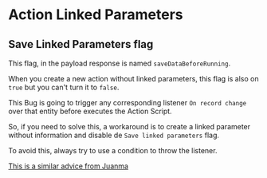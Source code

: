 # Action Linked Parameters

## Save Linked Parameters flag

This flag, in the payload response is named `saveDataBeforeRunning`.

When you create a new action without linked parameters, this flag is also on `true` but you can't turn it to `false`.

This Bug is going to trigger any corresponding listener `On record change` over that entity before executes the Action Script.

So, if you need to solve this, a workaround is to create a linked parameter without information and disable de `Save linked parameters` flag.

To avoid this, always try to use a condition to throw the listener.

[This is a similar advice from Juanma](https://github.com/espinosajuanma/slingr-docs/blob/6edb4f8beb8ada373a311957459128d46936ad29/notes/20220831142513/README.md)